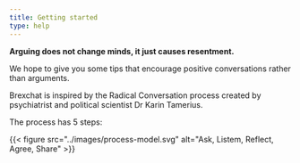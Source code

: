 ```yaml
---
title: Getting started
type: help
---
```


**Arguing does not change minds, it just causes resentment.**

We hope to give you some tips that encourage positive conversations rather than arguments. 

Brexchat is inspired by the Radical Conversation process created by psychiatrist and political scientist Dr Karin Tamerius.

The process has 5 steps:

{{< figure src="../images/process-model.svg" alt="Ask, Listem, Reflect, Agree, Share" >}}
